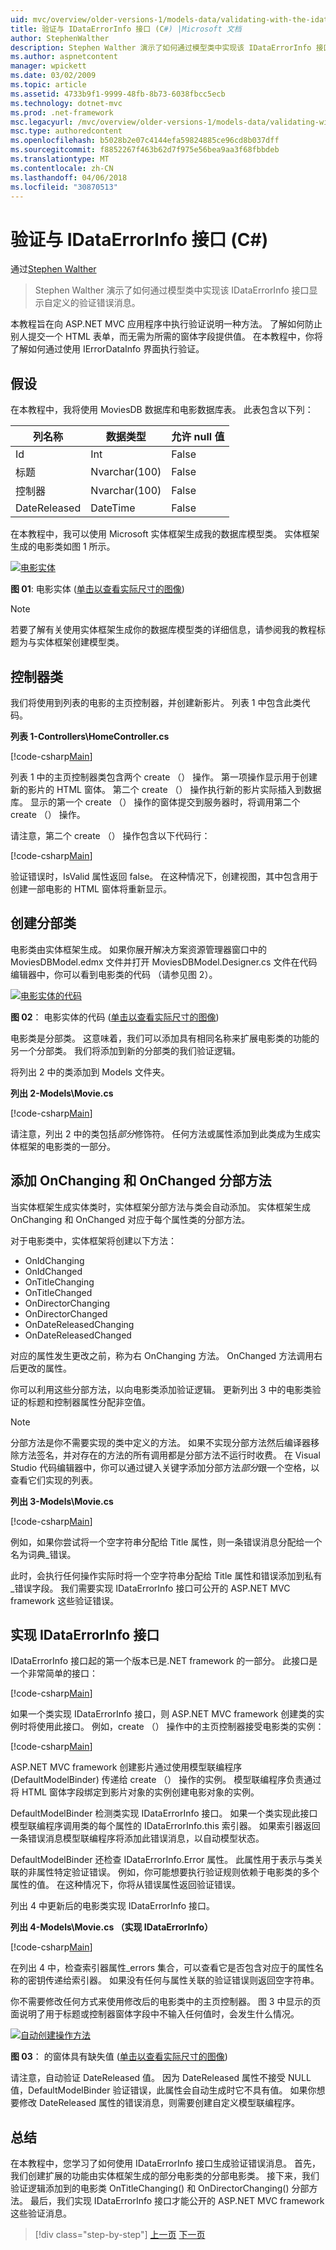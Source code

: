 ```yaml
---
uid: mvc/overview/older-versions-1/models-data/validating-with-the-idataerrorinfo-interface-cs
title: 验证与 IDataErrorInfo 接口 (C#) |Microsoft 文档
author: StephenWalther
description: Stephen Walther 演示了如何通过模型类中实现该 IDataErrorInfo 接口显示自定义的验证错误消息。
ms.author: aspnetcontent
manager: wpickett
ms.date: 03/02/2009
ms.topic: article
ms.assetid: 4733b9f1-9999-48fb-8b73-6038fbcc5ecb
ms.technology: dotnet-mvc
ms.prod: .net-framework
msc.legacyurl: /mvc/overview/older-versions-1/models-data/validating-with-the-idataerrorinfo-interface-cs
msc.type: authoredcontent
ms.openlocfilehash: b5028b2e07c4144efa59824885ce96cd8b037dff
ms.sourcegitcommit: f8852267f463b62d7f975e56bea9aa3f68fbbdeb
ms.translationtype: MT
ms.contentlocale: zh-CN
ms.lasthandoff: 04/06/2018
ms.locfileid: "30870513"
---
```

<a name="validating-with-the-idataerrorinfo-interface-c"></a>验证与 IDataErrorInfo 接口 (C#)
====================
通过[Stephen Walther](https://github.com/StephenWalther)

> Stephen Walther 演示了如何通过模型类中实现该 IDataErrorInfo 接口显示自定义的验证错误消息。


本教程旨在向 ASP.NET MVC 应用程序中执行验证说明一种方法。 了解如何防止别人提交一个 HTML 表单，而无需为所需的窗体字段提供值。 在本教程中，你将了解如何通过使用 IErrorDataInfo 界面执行验证。

## <a name="assumptions"></a>假设

在本教程中，我将使用 MoviesDB 数据库和电影数据库表。 此表包含以下列：

<a id="0.5_table01"></a>


| **列名称** | **数据类型** | **允许 null 值** |
| --- | --- | --- |
| Id | Int | False |
| 标题 | Nvarchar(100) | False |
| 控制器 | Nvarchar(100) | False |
| DateReleased | DateTime | False |


在本教程中，我可以使用 Microsoft 实体框架生成我的数据库模型类。 实体框架生成的电影类如图 1 所示。


[![电影实体](validating-with-the-idataerrorinfo-interface-cs/_static/image1.jpg)](validating-with-the-idataerrorinfo-interface-cs/_static/image1.png)

**图 01**: 电影实体 ([单击以查看实际尺寸的图像](validating-with-the-idataerrorinfo-interface-cs/_static/image2.png))


> [!NOTE] 
> 
> 若要了解有关使用实体框架生成你的数据库模型类的详细信息，请参阅我的教程标题为与实体框架创建模型类。


## <a name="the-controller-class"></a>控制器类

我们将使用到列表的电影的主页控制器，并创建新影片。 列表 1 中包含此类代码。

**列表 1-Controllers\HomeController.cs**

[!code-csharp[Main](validating-with-the-idataerrorinfo-interface-cs/samples/sample1.cs)]

列表 1 中的主页控制器类包含两个 create （） 操作。 第一项操作显示用于创建新的影片的 HTML 窗体。 第二个 create （） 操作执行新的影片实际插入到数据库。 显示的第一个 create （） 操作的窗体提交到服务器时，将调用第二个 create （） 操作。

请注意，第二个 create （） 操作包含以下代码行：

[!code-csharp[Main](validating-with-the-idataerrorinfo-interface-cs/samples/sample2.cs)]

验证错误时，IsValid 属性返回 false。 在这种情况下，创建视图，其中包含用于创建一部电影的 HTML 窗体将重新显示。

## <a name="creating-a-partial-class"></a>创建分部类

电影类由实体框架生成。 如果你展开解决方案资源管理器窗口中的 MoviesDBModel.edmx 文件并打开 MoviesDBModel.Designer.cs 文件在代码编辑器中，你可以看到电影类的代码 （请参见图 2）。


[![电影实体的代码](validating-with-the-idataerrorinfo-interface-cs/_static/image2.jpg)](validating-with-the-idataerrorinfo-interface-cs/_static/image3.png)

**图 02**： 电影实体的代码 ([单击以查看实际尺寸的图像](validating-with-the-idataerrorinfo-interface-cs/_static/image4.png))


电影类是分部类。 这意味着，我们可以添加具有相同名称来扩展电影类的功能的另一个分部类。 我们将添加到新的分部类的我们验证逻辑。

将列出 2 中的类添加到 Models 文件夹。

**列出 2-Models\Movie.cs**

[!code-csharp[Main](validating-with-the-idataerrorinfo-interface-cs/samples/sample3.cs)]

请注意，列出 2 中的类包括*部分*修饰符。 任何方法或属性添加到此类成为生成实体框架的电影类的一部分。

## <a name="adding-onchanging-and-onchanged-partial-methods"></a>添加 OnChanging 和 OnChanged 分部方法

当实体框架生成实体类时，实体框架分部方法与类会自动添加。 实体框架生成 OnChanging 和 OnChanged 对应于每个属性类的分部方法。

对于电影类中，实体框架将创建以下方法：

- OnIdChanging
- OnIdChanged
- OnTitleChanging
- OnTitleChanged
- OnDirectorChanging
- OnDirectorChanged
- OnDateReleasedChanging
- OnDateReleasedChanged

对应的属性发生更改之前，称为右 OnChanging 方法。 OnChanged 方法调用右后更改的属性。

你可以利用这些分部方法，以向电影类添加验证逻辑。 更新列出 3 中的电影类验证的标题和控制器属性分配非空值。

> [!NOTE] 
> 
> 分部方法是你不需要实现的类中定义的方法。 如果不实现分部方法然后编译器移除方法签名，并对存在的方法的所有调用都是分部方法不运行时收费。 在 Visual Studio 代码编辑器中，你可以通过键入关键字添加分部方法*部分*跟一个空格，以查看它们实现的列表。


**列出 3-Models\Movie.cs**

[!code-csharp[Main](validating-with-the-idataerrorinfo-interface-cs/samples/sample4.cs)]

例如，如果你尝试将一个空字符串分配给 Title 属性，则一条错误消息分配给一个名为词典\_错误。

此时，会执行任何操作实际时将一个空字符串分配给 Title 属性和错误添加到私有\_错误字段。 我们需要实现 IDataErrorInfo 接口可公开的 ASP.NET MVC framework 这些验证错误。

## <a name="implementing-the-idataerrorinfo-interface"></a>实现 IDataErrorInfo 接口

IDataErrorInfo 接口起的第一个版本已是.NET framework 的一部分。 此接口是一个非常简单的接口：

[!code-csharp[Main](validating-with-the-idataerrorinfo-interface-cs/samples/sample5.cs)]

如果一个类实现 IDataErrorInfo 接口，则 ASP.NET MVC framework 创建类的实例时将使用此接口。 例如，create （） 操作中的主页控制器接受电影类的实例：

[!code-csharp[Main](validating-with-the-idataerrorinfo-interface-cs/samples/sample6.cs)]

ASP.NET MVC framework 创建影片通过使用模型联编程序 (DefaultModelBinder) 传递给 create （） 操作的实例。 模型联编程序负责通过将 HTML 窗体字段绑定到影片对象的实例创建电影对象的实例。

DefaultModelBinder 检测类实现 IDataErrorInfo 接口。 如果一个类实现此接口模型联编程序调用类的每个属性的 IDataErrorInfo.this 索引器。 如果索引器返回一条错误消息模型联编程序将添加此错误消息，以自动模型状态。

DefaultModelBinder 还检查 IDataErrorInfo.Error 属性。 此属性用于表示与类关联的非属性特定验证错误。 例如，你可能想要执行验证规则依赖于电影类的多个属性的值。 在这种情况下，你将从错误属性返回验证错误。

列出 4 中更新后的电影类实现 IDataErrorInfo 接口。

**列出 4-Models\Movie.cs （实现 IDataErrorInfo）**

[!code-csharp[Main](validating-with-the-idataerrorinfo-interface-cs/samples/sample7.cs)]

在列出 4 中，检查索引器属性\_errors 集合，可以查看它是否包含对应于的属性名称的密钥传递给索引器。 如果没有任何与属性关联的验证错误则返回空字符串。

你不需要修改任何方式来使用修改后的电影类中的主页控制器。 图 3 中显示的页面说明了用于标题或控制器窗体字段中不输入任何值时，会发生什么情况。


[![自动创建操作方法](validating-with-the-idataerrorinfo-interface-cs/_static/image3.jpg)](validating-with-the-idataerrorinfo-interface-cs/_static/image5.png)

**图 03**： 的窗体具有缺失值 ([单击以查看实际尺寸的图像](validating-with-the-idataerrorinfo-interface-cs/_static/image6.png))


请注意，自动验证 DateReleased 值。 因为 DateReleased 属性不接受 NULL 值，DefaultModelBinder 验证错误，此属性会自动生成时它不具有值。 如果你想要修改 DateReleased 属性的错误消息，则需要创建自定义模型联编程序。

## <a name="summary"></a>总结

在本教程中，您学习了如何使用 IDataErrorInfo 接口生成验证错误消息。 首先，我们创建扩展的功能由实体框架生成的部分电影类的分部电影类。 接下来，我们验证逻辑添加到的电影类 OnTitleChanging() 和 OnDirectorChanging() 分部方法。 最后，我们实现 IDataErrorInfo 接口才能公开的 ASP.NET MVC framework 这些验证消息。

> [!div class="step-by-step"]
> [上一页](performing-simple-validation-cs.md)
> [下一页](validating-with-a-service-layer-cs.md)
